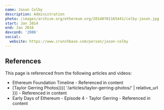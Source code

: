 ```yaml
---
name: Jason Colby
description: Administration
photo: /images/archive.org/ethereum.org/20140701165441/colby-jason.jpg
start: Jan 2014
end: Jan 2016
devcon0: '2006'
social:
  website: https://www.crunchbase.com/person/jason-colby
---
```


## References

This page is referenced from the following articles and videos:

- Ethereum Foundation Timeline - Referenced in content
- [Taylor Gerring Photos]({{ '/articles/taylor-gerring-photos/' | relative_url }}) - Referenced in content
- Early Days of Ethereum - Episode 4 - Taylor Gerring - Referenced in content
